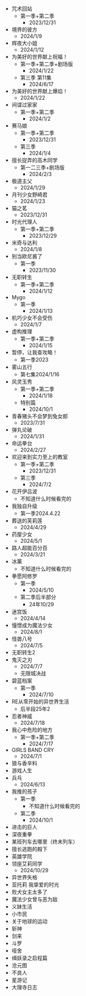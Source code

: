 
- 咒术回站
	- 第一季+第二季
		- 2023/12/31
- 境界的彼方
	- 2024/1/9
- 辉夜大小姐
	- 2024/1/12
- 为美好的世界献上祝福！
	- 第一季+第二季+剧场版
		- 2024/1/22
	- 第三季 第11集
		- 2024/6/17
- 为美好的世界献上爆焰！
	- 2024/1/22
- 间谍过家家
	- 第一季+第二季
		- 2024/1/2
- 赛马娘
	- 第一季+第二季
		- 2023/12/31
	- 第三季
		- 2024/1/4
- 擅长捉弄的高木同学
	- 第一二三季+剧场版
		- 2024/2/3
- 极道主父
	- 2024/1/29
- 月刊少女野崎君
	- 2024/1/23
- 猫之茗
	- 2023/12/31
- 时光代理人
	- 第一季+第二季
		- 2023/12/29
- 米奇与达利
	- 2024/1/8
- 别当欧尼酱了
	- 第一季
		- 2023/11/30
- 无职转生
	- 第一季+第二季
		- 2024/1/12
- Mygo
	- 第一季
		- 2024/1/13
- 机巧少女不会受伤
	- 2024/1/7
- 虚构推理
	- 第一季+第二季
		- 2024/1/15
- 暂停，让我查攻略！
	- 第一季2023
- 雾山五行
	- 第七集2024/1/16
- 风灵玉秀
	- 第一季+第二季
		- 2024/1/18
	- 特别篇
		- 2024/10/1
- 青春猪头不会梦到兔女郎
	- 2023/7/31
- 弹丸论破
	- 2024/1/31
- 命运拳台
	- 2024/2/27
- 欢迎来到实力至上的教室
	- 第一季+第二季
		- 2023/12/31
	- 第三季
		- 2024/7/2
- 花开伊吕波
	- 不知道什么时候看完的
- 我独自升级
	- 第一季2024.4.22
- 葬送的芙莉莲
	- 2024/4/29
- 药屋少女
	- 2024/5/1
- 路人超能百分百
	- 2024/3/21
- 冰菓
	- 不知道什么时候看完的
- 拳愿阿修罗
	- 第一季
		- 2024/5/10
	- 第二季后半部分
		- 24年10/29
- 迷宫饭
	- 2024/4/14
- 憧憬成为魔法少女
	- 2024/8/1
- 怪兽八号
	- 2024/7/5
- 无职转生2
- 鬼灭之刃 
	- 2024/7/7
	- 无限城决战
- 碧蓝档案
	- 第一季
		- 2024/7/10
- RE从零开始的异世界生活
	- 后半段25年2
- 忍者神威
	- 2024/7/18
- 我心中危险的地方
	- 第一季+第二季
		- 2024/7/17
-  GIRLS BAND CRY
	- 2024/7/1
- 狼与香辛料
- 游戏人生
- 兵乓
	- 2024/6/13
- 我推的孩子
	- 第一季
		- 不知道什么时候看完的
	- 第二季
		- 2024/10/1
- 进击的巨人
- 深夜重拳
- 某班列车去哪里（终末列车）
- 擅长逃跑的殿下
- 英雄学院
- 领座艾莉同学
	- 2024/10/29
- 异世界失格
- 亚托莉 我挚爱的时光
- 败犬女主太多了
- 魔法少女曾与恶为敌
- 义妹生活
- 小市民
- 关于地球的运动
- 斩神
- 剑来
- 斗罗
- 哑舍
- 缉妖录之启程篇
- 沧元图
- 不良人
- 星游记
- 大理寺日志